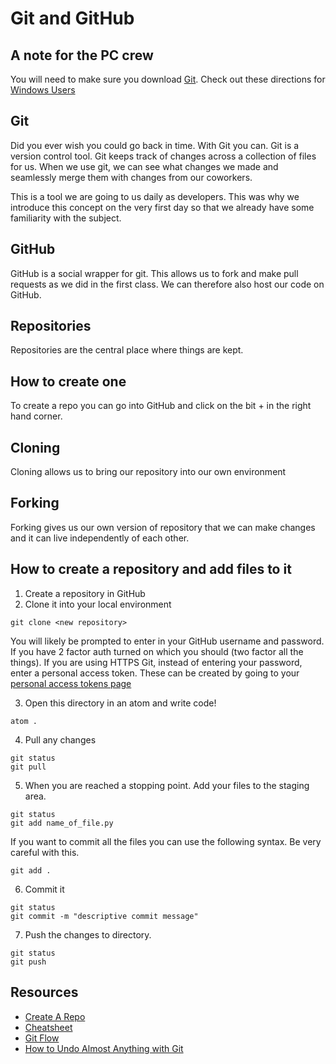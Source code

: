 # Git and GitHub

## A note for the PC crew
You will need to make sure you download [Git](https://git-scm.com/). Check out these directions for [Windows Users](https://help.github.com/articles/adding-an-existing-project-to-github-using-the-command-line/#platform-windows)

## Git
Did you ever wish you could go back in time. With Git you can. Git is a version control tool. Git keeps track of changes across a collection of files for us. When we use git, we can see what changes we made and seamlessly merge them with changes from our coworkers.

This is a tool we are going to us daily as developers. This was why we introduce this concept on the very first day so that we already have some familiarity with the subject.

## GitHub
GitHub is a social wrapper for git. This allows us to fork and make pull requests as we did in the first class. We can therefore also host our code on GitHub.

## Repositories
Repositories are the central place where things are kept.

## How to create one
To create a repo you can go into GitHub and click on the bit + in the right hand corner.

## Cloning
Cloning allows us to bring our repository into our own environment

## Forking
Forking gives us our own version of repository that we can make changes and it can live independently of each other.

## How to create a repository and add files to it
1. Create a repository in GitHub
2. Clone it into your local environment
```
git clone <new repository>
```
You will likely be prompted to enter in your GitHub username and password. If you have 2 factor auth turned on which you should (two factor all the things). If you are using HTTPS Git, instead of entering your password, enter a personal access token. These can be created by going to your
[personal access tokens page](https://github.com/settings/tokens)

3. Open this directory in an atom and write code!
```
atom .
```
4. Pull any changes
```
git status
git pull
```
5.  When you are reached a stopping point. Add your files to the staging area.
```
git status
git add name_of_file.py
```
If you want to commit all the files you can use the following syntax. Be very careful with this.

```
git add .
```
6. Commit it
```
git status
git commit -m "descriptive commit message"
```
7. Push the changes to directory.
```
git status
git push
```

## Resources
- [Create A Repo](https://help.github.com/articles/create-a-repo/)
- [Cheatsheet](https://git.generalassemb.ly/ga-wdi-lessons/git-intro/blob/master/cheatsheet.md)
- [Git Flow](https://guides.github.com/introduction/flow/)
- [How to Undo Almost Anything with Git](https://blog.github.com/2015-06-08-how-to-undo-almost-anything-with-git/)
